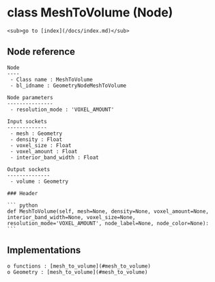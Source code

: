 # class MeshToVolume (Node)

    <sub>go to [index](/docs/index.md)</sub>
    
## Node reference

    Node
    ----
     - Class name : MeshToVolume
     - bl_idname : GeometryNodeMeshToVolume
    
    Node parameters
    ---------------
     - resolution_mode : 'VOXEL_AMOUNT'
    
    Input sockets
    -------------
     - mesh : Geometry
     - density : Float
     - voxel_size : Float
     - voxel_amount : Float
     - interior_band_width : Float
    
    Output sockets
    --------------
     - volume : Geometry
    
    ### Header

    ``` python
    def MeshToVolume(self, mesh=None, density=None, voxel_amount=None, interior_band_width=None, voxel_size=None, resolution_mode='VOXEL_AMOUNT', node_label=None, node_color=None):
    ```
    
## Implementations

    o functions : [mesh_to_volume](#mesh_to_volume)
    o Geometry : [mesh_to_volume](#mesh_to_volume) 
    
    